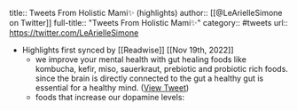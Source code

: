 title:: Tweets From Holistic Mami✨ (highlights)
author:: [[@LeArielleSimone on Twitter]]
full-title:: "Tweets From Holistic Mami✨"
category:: #tweets
url:: https://twitter.com/LeArielleSimone

- Highlights first synced by [[Readwise]] [[Nov 19th, 2022]]
	- we improve your mental health with gut healing foods like kombucha, kefir, miso, sauerkraut, prebiotic and probiotic rich foods. since the brain is directly connected to the gut a healthy gut is essential for a healthy mind. ([View Tweet](https://twitter.com/LeArielleSimone/status/1441562137957044225))
	- foods that increase our dopamine levels: